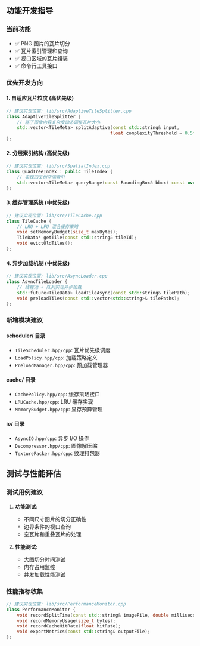 ## 功能开发指导

### 当前功能
- ✅ PNG 图片的瓦片切分
- ✅ 瓦片索引管理和查询
- ✅ 视口区域的瓦片组装
- ✅ 命令行工具接口

### 优先开发方向

#### 1. 自适应瓦片粒度 (高优先级)
```cpp
// 建议实现位置: lib/src/AdaptiveTileSplitter.cpp
class AdaptiveTileSplitter {
    // 基于图像内容复杂度动态调整瓦片大小
    std::vector<TileMeta> splitAdaptive(const std::string& input, 
                                       float complexityThreshold = 0.5f);
};
```

#### 2. 分层索引结构 (高优先级)
```cpp
// 建议实现位置: lib/src/SpatialIndex.cpp
class QuadTreeIndex : public TileIndex {
    // 实现四叉树空间索引
    std::vector<TileMeta> queryRange(const BoundingBox& bbox) const override;
};
```

#### 3. 缓存管理系统 (中优先级)
```cpp
// 建议实现位置: lib/src/TileCache.cpp
class TileCache {
    // LRU + LFU 混合缓存策略
    void setMemoryBudget(size_t maxBytes);
    TileData* getTile(const std::string& tileId);
    void evictOldTiles();
};
```

#### 4. 异步加载机制 (中优先级)
```cpp
// 建议实现位置: lib/src/AsyncLoader.cpp
class AsyncTileLoader {
    // 线程池 + 队列实现异步加载
    std::future<TileData> loadTileAsync(const std::string& tilePath);
    void preloadTiles(const std::vector<std::string>& tilePaths);
};
```

### 新增模块建议

#### scheduler/ 目录
- `TileScheduler.hpp/cpp`: 瓦片优先级调度
- `LoadPolicy.hpp/cpp`: 加载策略定义
- `PreloadManager.hpp/cpp`: 预加载管理器

#### cache/ 目录
- `CachePolicy.hpp/cpp`: 缓存策略接口
- `LRUCache.hpp/cpp`: LRU 缓存实现
- `MemoryBudget.hpp/cpp`: 显存预算管理

#### io/ 目录
- `AsyncIO.hpp/cpp`: 异步 I/O 操作
- `Decompressor.hpp/cpp`: 图像解压缩
- `TexturePacker.hpp/cpp`: 纹理打包器

## 测试与性能评估

### 测试用例建议
1. **功能测试**:
   - 不同尺寸图片的切分正确性
   - 边界条件的视口查询
   - 空瓦片和重叠瓦片的处理

2. **性能测试**:
   - 大图切分时间测试
   - 内存占用监控
   - 并发加载性能测试

### 性能指标收集
```cpp
// 建议实现位置: lib/src/PerformanceMonitor.cpp
class PerformanceMonitor {
    void recordSplitTime(const std::string& imageFile, double milliseconds);
    void recordMemoryUsage(size_t bytes);
    void recordCacheHitRate(float hitRate);
    void exportMetrics(const std::string& outputFile);
};
```